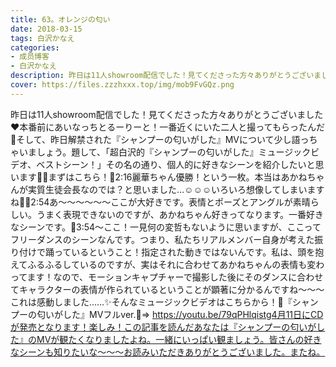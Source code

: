 ```yaml
---
title: 63。オレンジの匂い
date: 2018-03-15
tags: 白沢かなえ
categories: 
- 成员博客
- 白沢かなえ
description: 昨日は11人showroom配信でした！見てくださった方々ありがとうございました❤️本番前にあいなっちとるーりーと！一番近くにいた二人と撮ってもらったんだ🐰そして、昨日解禁された『シャンプーの匂いがした』MVに...
cover: https://files.zzzhxxx.top/img/mob9FvGQz.png 
---
```


昨日は11人showroom配信でした！見てくださった方々ありがとうございました❤️本番前にあいなっちとるーりーと！一番近くにいた二人と撮ってもらったんだ🐰そして、昨日解禁された『シャンプーの匂いがした』MVについて少し語っちゃいましょう。題して、「超白沢的『シャンプーの匂いがした』ミュージックビデオ、ベストシーン！」その名の通り、個人的に好きなシーンを紹介したいと思います🌷🌷まずはこちら！🌸2:16麗華ちゃん優勝！という一枚。本当はあかねちゃんが実質生徒会長なのでは？と思いました…☺️☺️☺️いろいろ想像してしまいますね🌷🌸2:54あ〜〜〜〜〜〜ここが大好きです。表情とポーズとアングルが素晴らしい。うまく表現できないのですが、あかねちゃん好きってなります。一番好きなシーンです。🌸3:54〜ここ！一見何の変哲もないように思いますが、ここってフリーダンスのシーンなんです。つまり、私たちリアルメンバー自身が考えた振り付けで踊っているということ！指定された動きではないんです。私は、頭を抱えてふるふるしているのですが、実はそれに合わせてあかねちゃんの表情も変わってます！なので、モーションキャプチャーで撮影した後にそのダンスに合わせてキャラクターの表情が作られているということが顕著に分かるんですね〜〜〜これは感動しました……✨そんなミュージックビデオはこちらから！🌸『シャンプーの匂いがした』MVフルver.🌸⇒ https://youtu.be/79qPHlqistg4月11日にCDが発売となります！楽しみ！この記事を読んだあなたは『シャンプーの匂いがした』のMVが観たくなりましたよね。一緒にいっぱい観ましょう。皆さんの好きなシーンも知りたいな〜〜〜お読みいただきありがとうございました。またね。


